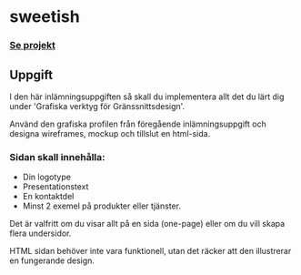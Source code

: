 # sweetish
### [Se projekt](https://jennifertendell.github.io/sweetish/)

## Uppgift

I den här inlämningsuppgiften så skall du implementera allt det du lärt dig under 'Grafiska verktyg för Gränssnittsdesign'.

Använd den grafiska profilen från föregående inlämningsuppgift och designa wireframes, mockup och tillslut en html-sida.

### Sidan skall innehålla: 
- Din logotype
- Presentationstext
- En kontaktdel 
- Minst 2 exemel på produkter eller tjänster. 

Det är valfritt om du visar allt på en sida (one-page) eller om du vill skapa flera undersidor.

HTML sidan behöver inte vara funktionell, utan det räcker att den illustrerar en fungerande design.

